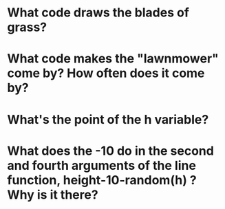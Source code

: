# What code draws the blades of grass?

# What code makes the "lawnmower" come by? How often does it come by?

# What's the point of the h variable?

# What does the -10 do in the second and fourth arguments of the line function, height-10-random(h) ? Why is it there?
